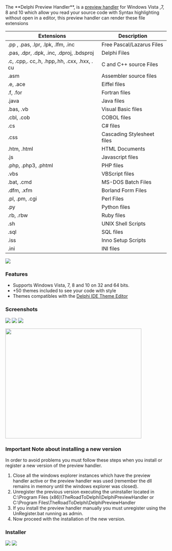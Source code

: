 <img src="https://dl.dropboxusercontent.com/u/12733424/github/delphi-preview-handler/logo.png" alt="" align="left" />
The **Delphi Preview Handler**, is a <a href='http://msdn.microsoft.com/en-us/magazine/cc163487.aspx'>preview handler</a> for Windows Vista ,7, 8 and 10 which allow you read your source code with Syntax highlighting without open in a editor, this preview handler can render these file extensions

Extensions | Description
------------ | -------------
.pp , .pas, .lpr, .lpk, .lfm, .inc | Free Pascal/Lazarus Files
.pas, .dpr, .dpk, .inc, .dproj, .bdsproj  | Delphi  Files
.c, .cpp,. cc,.h, .hpp,.hh, .cxx, .hxx, . cu | C and C++ source Files 
.asm | Assembler source files
.e, .ace | Eiffel files
.f, .for | Fortran files
.java | Java files
.bas, .vb | Visual Basic files
.cbl, .cob | COBOL files
.cs | C# files
.css | Cascading Stylesheet files
.htm, .html | HTML Documents
.js | Javascript files
.php, .php3, .phtml | PHP files
.vbs | VBScript files
.bat, .cmd | MS-DOS Batch Files
.dfm, .xfm | Borland Form Files
.pl, .pm, .cgi | Perl Files
.py | Python files
.rb, .rbw | Ruby files
.sh | UNIX Shell Scripts
.sql | SQL files
.iss | Inno Setup Scripts
.ini | INI files



[![](https://dl.dropboxusercontent.com/u/12733424/Images/followrruz.png)](https://twitter.com/RRUZ)

### Features ###
<ul>
<li>Supports Windows Vista, 7, 8 and 10 on 32 and 64 bits.</li>
<li>+50 themes included to see your code with style</li>
<li>Themes compatibles with the <a href='https://github.com/RRUZ/delphi-ide-theme-editor'>Delphi IDE Theme Editor</a></li>
</ul>

### Screenshots ###
<img src='https://dl.dropboxusercontent.com/u/12733424/Blog/Delphi%20Preview%20Handler/Images/1.png' />
<img src='https://dl.dropboxusercontent.com/u/12733424/Blog/Delphi%20Preview%20Handler/Images/2.png' />
<img src='https://dl.dropboxusercontent.com/u/12733424/Blog/Delphi%20Preview%20Handler/Images/3.png' />

<a href='http://www.youtube.com/watch?feature=player_embedded&v=kFvSC7MTdcQ' target='_blank'><img src='http://img.youtube.com/vi/kFvSC7MTdcQ/0.jpg' width='425' height=344 /></a><br>

### Important Note about installing a new version ###
In order to avoid problems you must follow these steps when you install or register a new version of the preview handler.

  1. Close all the windows explorer instances which have the preview handler active or the preview handler was used (remember the dll remains in memory until the windows explorer was closed).
  2. Unregister the previous version executing the uninstaller located in C:\Program Files (x86)\TheRoadToDelphi\DelphiPreviewHandler or C:\Program Files\TheRoadToDelphi\DelphiPreviewHandler
  3. If you install the preview handler manually you must unregister using the UnRegister.bat  running as admin.
  4. Now proceed with the installation of the new version.


### Installer ###

[![](https://dl.dropboxusercontent.com/u/12733424/github/buttons/DownloadSite1.png)](http://goo.gl/e3qqnr)
[![](https://dl.dropboxusercontent.com/u/12733424/github/buttons/DownloadSite2.png)](https://drive.google.com/file/d/0B7KzPH8HQCZNZkpQUHlWU1lCQVU/view?usp=sharing)

